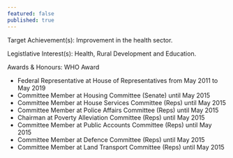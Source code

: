 ```yaml
---
featured: false
published: true
---
```

Target Achievement(s): Improvement in the health sector.

Legistlative Interest(s): Health, Rural Development and Education.

Awards & Honours: WHO Award

* Federal Representative at House of Representatives from May 2011 to May 2019
* Committee Member at Housing Committee (Senate) until May 2015
* Committee Member at House Services Committee (Reps) until May 2015
* Committee Member at Police Affairs Committee (Reps) until May 2015
* Chairman at Poverty Alleviation Committee (Reps) until May 2015
* Committee Member at Public Accounts Committee (Reps) until May 2015
* Committee Member at Defence Committee (Reps) until May 2015
* Committee Member at Land Transport Committee (Reps) until May 2015

